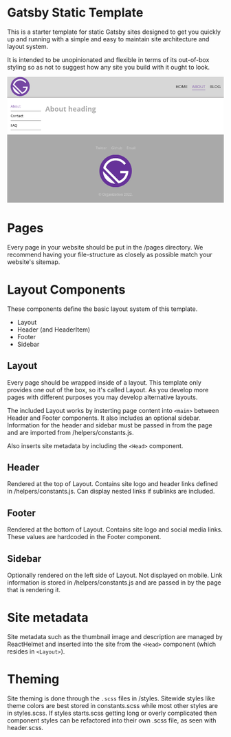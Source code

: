 # Gatsby Static Template
This is a starter template for static Gatsby sites designed to get you quickly up and running with a simple and easy to maintain site architecture and layout system.

It is intended to be unopinionated and flexible in terms of its out-of-box styling so as not to suggest how any site you build with it ought to look.

![Homepage screenshot](https://github.com/CaptainStack/gatsby-static-template/blob/main/src/images/screenshot.png "Template screenshot")

# Pages
Every page in your website should be put in the /pages directory. We recommend having your file-structure as closely as possible match your website's sitemap.

# Layout Components
These components define the basic layout system of this template.
* Layout
* Header (and HeaderItem)
* Footer
* Sidebar

## Layout
Every page should be wrapped inside of a layout. This template only provides one out of the box, so it's called Layout. As you develop more pages with different purposes you may develop alternative layouts.

The included Layout works by insterting page content into ```<main>``` between Header and Footer components. It also includes an optional sidebar. Information for the header and sidebar must be passed in from the page and are imported from /helpers/constants.js.

Also inserts site metadata by including the ```<Head>``` component.

## Header
Rendered at the top of Layout. Contains site logo and header links defined in /helpers/constants.js. Can display nested links if sublinks are included.

## Footer
Rendered at the bottom of Layout. Contains site logo and social media links. These values are hardcoded in the Footer component.

## Sidebar
Optionally rendered on the left side of Layout. Not displayed on mobile. Link information is stored in /helpers/constants.js and are passed in by the page that is rendering it.

# Site metadata
Site metadata such as the thumbnail image and description are managed by ReactHelmet and inserted into the site from the ```<Head>``` component (which resides in ```<Layout>```).

# Theming
Site theming is done through the `.scss` files in /styles. Sitewide styles like theme colors are best stored in constants.scss while most other styles are in styles.scss. If styles starts.scss getting long or overly complicated then component styles can be refactored into their own .scss file, as seen with header.scss.
